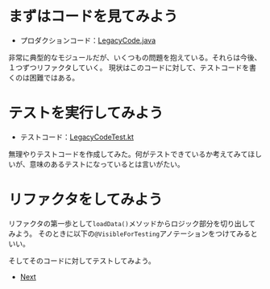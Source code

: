 # まずはコードを見てみよう

* プロダクションコード：[LegacyCode.java](https://github.com/aha-oretama/android_legacy_refactor/blob/master/app/src/main/java/cc/peaks/androidtestingbible/legacy/LegacyCode.java)

非常に典型的なモジュールだが、いくつもの問題を抱えている。それらは今後、１つずつリファクタしていく。
現状はこのコードに対して、テストコードを書くのは困難ではある。

# テストを実行してみよう 

* テストコード：[LegacyCodeTest.kt](https://github.com/aha-oretama/android_legacy_refactor/blob/master/app/src/test/java/cc/peaks/androidtestingbible/legacy/LegacyCodeTest.kt)

無理やりテストコードを作成してみた。何がテストできているか考えてみてほしいが、意味のあるテストになっているとは言いがたい。

# リファクタをしてみよう

リファクタの第一歩として`loadData()`メソッドからロジック部分を切り出してみよう。
そのときに以下の`@VisibleForTesting`アノテーションをつけてみるといい。

そしてそのコードに対してテストしてみよう。

* [Next](https://github.com/aha-oretama/android_legacy_refactor/blob/02-extract-loadData/02.md)


